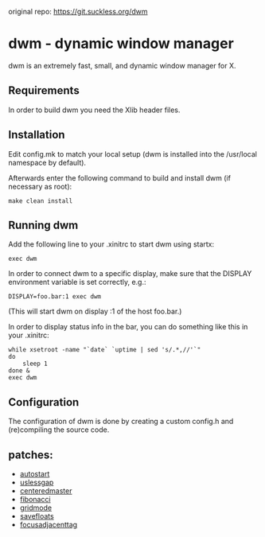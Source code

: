 original repo: https://git.suckless.org/dwm

dwm - dynamic window manager
============================
dwm is an extremely fast, small, and dynamic window manager for X.


Requirements
------------
In order to build dwm you need the Xlib header files.


Installation
------------
Edit config.mk to match your local setup (dwm is installed into
the /usr/local namespace by default).

Afterwards enter the following command to build and install dwm (if
necessary as root):

    make clean install


Running dwm
-----------
Add the following line to your .xinitrc to start dwm using startx:

    exec dwm

In order to connect dwm to a specific display, make sure that
the DISPLAY environment variable is set correctly, e.g.:

    DISPLAY=foo.bar:1 exec dwm

(This will start dwm on display :1 of the host foo.bar.)

In order to display status info in the bar, you can do something
like this in your .xinitrc:

    while xsetroot -name "`date` `uptime | sed 's/.*,//'`"
    do
    	sleep 1
    done &
    exec dwm


Configuration
-------------
The configuration of dwm is done by creating a custom config.h
and (re)compiling the source code.

patches:
--------
- [autostart](https://dwm.suckless.org/patches/autostart/)
- [uslessgap](https://dwm.suckless.org/patches/uselessgap/)
- [centeredmaster](https://dwm.suckless.org/patches/centeredmaster/)
- [fibonacci](https://dwm.suckless.org/patches/fibonacci/)
- [gridmode](https://dwm.suckless.org/patches/gridmode/)
- [savefloats](https://dwm.suckless.org/patches/save_floats/)
- [focusadjacenttag](http://dwm.suckless.org/patches/focusadjacenttag/)
